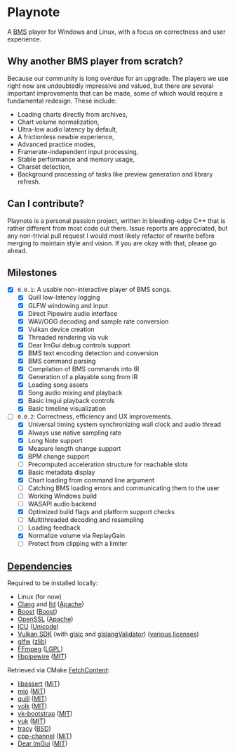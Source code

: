 # Playnote

A [BMS](https://en.wikipedia.org/wiki/Be-Music_Source) player for Windows and Linux, with a focus on correctness and user experience.

## Why another BMS player from scratch?

Because our community is long overdue for an upgrade. The players we use right now are undoubtedly impressive and valued, but there are several important improvements that can be made, some of which would require a fundamental redesign. These include:

- Loading charts directly from archives,
- Chart volume normalization,
- Ultra-low audio latency by default,
- A frictionless newbie experience,
- Advanced practice modes,
- Framerate-independent input processing,
- Stable performance and memory usage,
- Charset detection,
- Background processing of tasks like preview generation and library refresh.

## Can I contribute?

Playnote is a personal passion project, written in bleeding-edge C++ that is rather different from most code out there. Issue reports are appreciated, but any non-trivial pull request I would most likely refactor of rewrite before merging to maintain style and vision. If you are okay with that, please go ahead.

## Milestones

- [x] `0.0.1`: A usable non-interactive player of BMS songs.
  - [x] Quill low-latency logging
  - [x] GLFW windowing and input
  - [x] Direct Pipewire audio interface
  - [x] WAV/OGG decoding and sample rate conversion
  - [x] Vulkan device creation
  - [x] Threaded rendering via vuk
  - [x] Dear ImGui debug controls support
  - [x] BMS text encoding detection and conversion
  - [x] BMS command parsing
  - [x] Compilation of BMS commands into IR
  - [x] Generation of a playable song from IR
  - [x] Loading song assets
  - [x] Song audio mixing and playback
  - [x] Basic Imgui playback controls
  - [x] Basic timeline visualization
- [ ] `0.0.2`: Correctness, efficiency and UX improvements.
  - [x] Universal timing system synchronizing wall clock and audio thread
  - [x] Always use native sampling rate
  - [x] Long Note support
  - [x] Measure length change support
  - [x] BPM change support
  - [ ] Precomputed acceleration structure for reachable slots
  - [x] Basic metadata display
  - [x] Chart loading from command line argument
  - [ ] Catching BMS loading errors and communicating them to the user
  - [ ] Working Windows build
  - [ ] WASAPI audio backend
  - [x] Optimized build flags and platform support checks
  - [ ] Multithreaded decoding and resampling
  - [ ] Loading feedback
  - [x] Normalize volume via ReplayGain
  - [ ] Protect from clipping with a limiter

## [Dependencies](./cmake/Dependencies.cmake)

Required to be installed locally:

- Linux (for now)
- [Clang](https://clang.llvm.org/) and [lld](https://lld.llvm.org/) ([Apache](https://github.com/llvm/llvm-project/blob/main/LICENSE.TXT))
- [Boost](https://www.boost.org/) ([Boost](https://www.boost.org/doc/user-guide/bsl.html))
- [OpenSSL](https://openssl-library.org/) ([Apache](https://github.com/openssl/openssl?tab=Apache-2.0-1-ov-file#readme))
- [ICU](https://icu.unicode.org/) ([Unicode](https://github.com/unicode-org/icu/blob/main/LICENSE))
- [Vulkan SDK](https://www.lunarg.com/vulkan-sdk/) (with [glslc](https://github.com/google/shaderc) and [glslangValidator](https://github.com/KhronosGroup/glslang)) ([various licenses](https://vulkan.lunarg.com/software/license/vulkan-1.4.313.0-linux-license-summary.txt))
- [glfw](https://www.glfw.org/) ([zlib](https://www.glfw.org/license.html))
- [FFmpeg](https://ffmpeg.org/) ([LGPL](https://git.ffmpeg.org/gitweb/ffmpeg.git/blob/HEAD:/LICENSE.md))
- [libpipewire](https://pipewire.org/) ([MIT](https://gitlab.freedesktop.org/pipewire/pipewire/-/blob/master/COPYING))

Retrieved via CMake [FetchContent](https://cmake.org/cmake/help/latest/module/FetchContent.html):

- [libassert](https://github.com/jeremy-rifkin/libassert) ([MIT](https://github.com/jeremy-rifkin/libassert?tab=MIT-1-ov-file#readme))
- [mio](https://github.com/vimpunk/mio) ([MIT](https://github.com/vimpunk/mio?tab=MIT-1-ov-file#readme))
- [quill](https://github.com/odygrd/quill) ([MIT](https://github.com/odygrd/quill?tab=MIT-1-ov-file#readme))
- [volk](https://github.com/zeux/volk) ([MIT](https://github.com/zeux/volk?tab=MIT-1-ov-file#readme))
- [vk-bootstrap](https://github.com/charles-lunarg/vk-bootstrap) ([MIT](https://github.com/charles-lunarg/vk-bootstrap?tab=MIT-1-ov-file#readme))
- [vuk](https://github.com/martty/vuk) ([MIT](https://github.com/martty/vuk?tab=MIT-1-ov-file#readme))
- [tracy](https://github.com/wolfpld/tracy) ([BSD](https://github.com/wolfpld/tracy?tab=License-1-ov-file#readme))
- [cpp-channel](https://blog.andreiavram.ro/cpp-channel-thread-safe-container-share-data-threads/) ([MIT](https://github.com/andreiavrammsd/cpp-channel?tab=MIT-1-ov-file))
- [Dear ImGui](https://github.com/ocornut/imgui) ([MIT](https://github.com/ocornut/imgui?tab=MIT-1-ov-file#readme))
